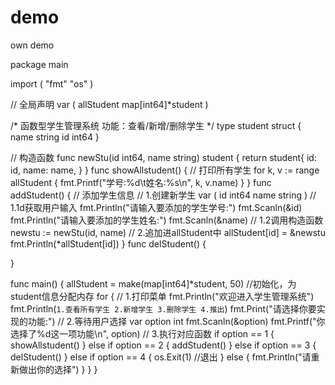 # demo
 own demo

 <!-- own codes -->
package main

import (
	"fmt"
	"os"
)

// 全局声明
var (
	allStudent map[int64]*student
)

/*
函数型学生管理系统
功能：查看/新增/删除学生
*/
type student struct {
	name string
	id   int64
}

// 构造函数
func newStu(id int64, name string) student {
	return student{
		id:   id,
		name: name,
	}
}
func showAllstudent() {
	// 打印所有学生
	for k, v := range allStudent {
		fmt.Printf("学号:%d\t姓名:%s\n", k, v.name)
	}
}
func addStudent() {
	// 添加学生信息
	// 1.创建新学生
	var (
		id   int64
		name string
	)
	// 1.1d获取用户输入
	fmt.Println("请输入要添加的学生学号:")
	fmt.Scanln(&id)
	fmt.Println("请输入要添加的学生姓名:")
	fmt.Scanln(&name)
	// 1.2调用构造函数
	newstu := newStu(id, name)
	// 2.追加进allStudent中
	allStudent[id] = &newstu
	fmt.Println(*allStudent[id])
}
func delStudent() {

}

func main() {
	allStudent = make(map[int64]*student, 50) //初始化，为student信息分配内存
	for {
		// 1.打印菜单
		fmt.Println("欢迎进入学生管理系统")
		fmt.Println(`
	1.查看所有学生
	2.新增学生
	3.删除学生
	4.推出
	`)
		fmt.Print("请选择你要实现的功能:")
		// 2.等待用户选择
		var option int
		fmt.Scanln(&option)
		fmt.Printf("你选择了%d这一项功能\n", option)
		// 3.执行对应函数
		if option == 1 {
			showAllstudent()
		} else if option == 2 {
			addStudent()
		} else if option == 3 {
			delStudent()
		} else if option == 4 {
			os.Exit(1) //退出
		} else {
			fmt.Println("请重新做出你的选择")
		}
	}
}
